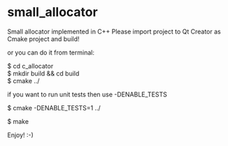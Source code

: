 # small_allocator
Small allocator implemented in C++
Please import project to Qt Creator as Cmake project and build!

or you can do it from terminal:

$ cd c_allocator<br/>
$ mkdir build && cd build<br/>
$ cmake ../<br/>

if you want to run unit tests then use -DENABLE_TESTS

$ cmake -DENABLE_TESTS=1 ../

$ make

Enjoy! :-)
